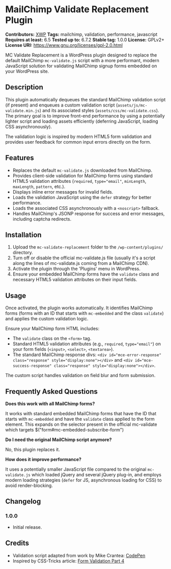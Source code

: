 # MailChimp Validate Replacement Plugin

**Contributors:** [XWP](https://xwp.co/)
**Tags:** mailchimp, validation, performance, javascript
**Requires at least:** 6.5
**Tested up to:** 6.7.2
**Stable tag:** 1.0.0
**License:** GPLv2+
**License URI:** https://www.gnu.org/licenses/gpl-2.0.html

MC Validate Replacement is a WordPress plugin designed to replace the default MailChimp `mc-validate.js` script with a more performant, modern JavaScript solution for validating MailChimp signup forms embedded on your WordPress site.

## Description

This plugin automatically dequeues the standard MailChimp validation script (if present) and enqueues a custom validation script (`assets/js/mc-validate.min.js`) and its associated styles (`assets/css/mc-validate.css`). The primary goal is to improve front-end performance by using a potentially lighter script and loading assets efficiently (deferring JavaScript, loading CSS asynchronously).

The validation logic is inspired by modern HTML5 form validation and provides user feedback for common input errors directly on the form.

## Features

*   Replaces the default `mc-validate.js` downloaded from MailChimp.
*   Provides client-side validation for MailChimp forms using standard HTML5 validation attributes (`required`, `type="email"`, `minLength`, `maxLength`, `pattern`, etc.).
*   Displays inline error messages for invalid fields.
*   Loads the validation JavaScript using the `defer` strategy for better performance.
*   Loads the associated CSS asynchronously with a `<noscript>` fallback.
*   Handles MailChimp's JSONP response for success and error messages, including captcha redirects.

## Installation

1.  Upload the `mc-validate-replacement` folder to the `/wp-content/plugins/` directory.
2.  Turn off or disable the official mc-validate.js file (usually it's a script along the lines of mc-validate.js coming from a MailChimp CDN).
2.  Activate the plugin through the 'Plugins' menu in WordPress.
3.  Ensure your embedded MailChimp forms have the `validate` class and necessary HTML5 validation attributes on their input fields.

## Usage

Once activated, the plugin works automatically. It identifies MailChimp forms (forms with an ID that starts with `mc-embedded` and the class `validate`) and applies the custom validation logic.

Ensure your MailChimp form HTML includes:
*   The `validate` class on the `<form>` tag.
*   Standard HTML5 validation attributes (e.g., `required`, `type="email"`) on your form fields (`<input>`, `<select>`, `<textarea>`).
*   The standard MailChimp response divs: `<div id="mce-error-response" class="response" style="display:none"></div>` and `<div id="mce-success-response" class="response" style="display:none"></div>`.

The custom script handles validation on field blur and form submission.

## Frequently Asked Questions

**Does this work with all MailChimp forms?**

It works with standard embedded MailChimp forms that have the ID that starts with `mc-embedded` and have the `validate` class applied to the form element. This expands on the selector present in the official mc-validate which targets $("form#mc-embedded-subscribe-form")

**Do I need the original MailChimp script anymore?**

No, this plugin replaces it.

**How does it improve performance?**

It uses a potentially smaller JavaScript file compared to the original `mc-validate.js` which loaded jQuery and several jQuery plug-in, and employs modern loading strategies (`defer` for JS, asynchronous loading for CSS) to avoid render-blocking.

## Changelog

### 1.0.0
*   Initial release.

## Credits

*   Validation script adapted from work by Mike Crantea: [CodePen](https://codepen.io/mehigh/pen/QwWoYpm)
*   Inspired by CSS-Tricks article: [Form Validation Part 4](https://css-tricks.com/form-validation-part-4-validating-mailChimp-subscribe-form/)
